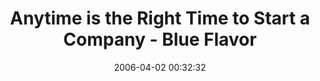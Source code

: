---
date: 2006-04-02 00:32:32
link:
  source: delicious
  source_url: https://del.icio.us/roytang
  text: Anytime is the Right Time to Start a Company - Blue Flavor
  url: http://www.blueflavor.com/ed/startups/anytime_is_the_right_time_to_s.php
slug: anytime-is-the-right-time-to-start-a-company-blue-flavor
source: delicious
tags:
- articles
- entrepreneurship
title: Anytime is the Right Time to Start a Company - Blue Flavor
---